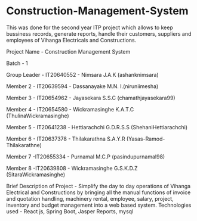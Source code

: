 # Construction-Management-System
This was done for the second year ITP project which allows to keep bussiness records, generate reports, handle their customers, suppliers and employees of Vihanga Electricals and Constructions.

Project Name - Construction Management System

Batch - 1

Group Leader - IT20640552 - Nimsara J.A.K (ashanknimsara)


Member 2 - IT20639594 - Dassanayake M.N. I.(niruniimesha)

Member 3 - IT20654962 - Jayasekara S.S.C (chamathjayasekara99)

Member 4 - IT20654580 - Wickramasinghe K.A.T.C (ThulinaWickramasinghe)

Member 5 - IT20641238 - Hettiarachchi G.D.R.S.S (ShehaniHettiarachchi)

Member 6 - IT20637378 - Thilakarathna S.A.Y.R (Yasas-Ramod-Thilakarathne)

Member 7 -IT20655334 - Purnamal M.C.P (pasindupurnamal98)

Member 8 -IT20639808 - Wickramasinghe G.S.K.D.Z (SitaraWickramasinghe)


Brief Description of Project - Simplify the day to day operations of Vihanga Electrical and Constructions by bringing all the manual functions of invoice and quotation handling, machinery rental, employee, salary, project, inventory and budget management into a web based system.
Technologies used - React js, Spring Boot, Jasper Reports, mysql
